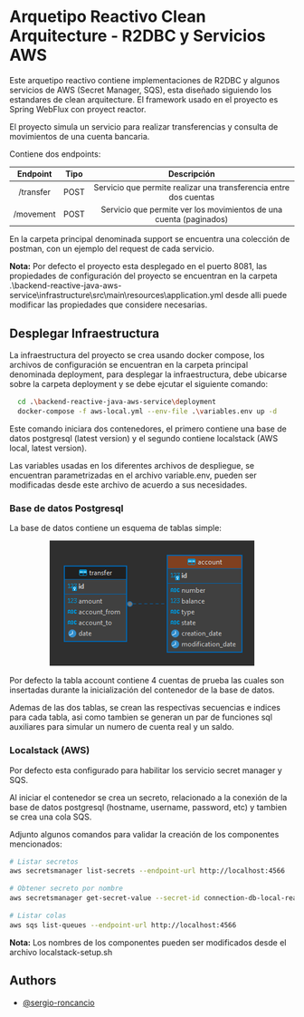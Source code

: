 # Arquetipo Reactivo Clean Arquitecture - R2DBC y Servicios AWS

Este arquetipo reactivo contiene implementaciones de R2DBC y algunos servicios de AWS (Secret Manager, SQS), esta diseñado siguiendo los estandares de clean arquitecture. El framework usado en el proyecto es Spring WebFlux con proyect reactor.

El proyecto simula un servicio para realizar transferencias y consulta de movimientos de una cuenta bancaria.

Contiene dos endpoints:

| Endpoint | Tipo | Descripción |
|:-:|:-:|:-:|
| /transfer | POST | Servicio que permite realizar una transferencia entre dos cuentas |
| /movement | POST | Servicio que permite ver los movimientos de una cuenta (paginados) |

En la carpeta principal denominada support se encuentra una colección de postman, con un ejemplo del request de cada servicio.

**Nota:** Por defecto el proyecto esta desplegado en el puerto 8081, las propiedades de configuración del proyecto se encuentran en la carpeta .\backend-reactive-java-aws-service\infrastructure\src\main\resources\application.yml desde alli puede modificar las propiedades que considere necesarias.

## Desplegar Infraestructura

La infraestructura del proyecto se crea usando docker compose, los archivos de configuración se encuentran en la carpeta principal denominada deployment, para desplegar la infraestructura, debe ubicarse sobre la carpeta deployment y se debe ejcutar el siguiente comando:

```bash
  cd .\backend-reactive-java-aws-service\deployment  
  docker-compose -f aws-local.yml --env-file .\variables.env up -d
```
Este comando iniciara dos contenedores, el primero contiene una base de datos postgresql (latest version) y el segundo contiene localstack (AWS local, latest version).

Las variables usadas en los diferentes archivos de despliegue, se encuentran parametrizadas en el archivo variable.env, pueden ser modificadas desde este archivo de acuerdo a sus necesidades.

### Base de datos Postgresql

La base de datos contiene un esquema de tablas simple:

<p align="center">
  <img src="./support/images/Transfer_Service_DB_Diagram.png" />
</p>

Por defecto la tabla account contiene 4 cuentas de prueba las cuales son insertadas durante la inicialización del contenedor de la base de datos.

Ademas de las dos tablas, se crean las respectivas secuencias e indices para cada tabla, asi como tambien se generan un par de funciones sql auxiliares para simular un numero de cuenta real y un saldo.

### Localstack (AWS)

Por defecto esta configurado para habilitar los servicio secret manager y SQS.

Al iniciar el contenedor se crea un secreto, relacionado a la conexión de la base de datos postgresql (hostname, username, password, etc) y tambien se crea una cola SQS.

Adjunto algunos comandos para validar la creación de los componentes mencionados:

```bash
# Listar secretos
aws secretsmanager list-secrets --endpoint-url http://localhost:4566
```

```bash
# Obtener secreto por nombre
aws secretsmanager get-secret-value --secret-id connection-db-local-reactive-pragma --endpoint-url http://localhost:4566
```

```bash
# Listar colas
aws sqs list-queues --endpoint-url http://localhost:4566
```

**Nota:** Los nombres de los componentes pueden ser modificados desde el archivo localstack-setup.sh

## Authors

- [@sergio-roncancio](https://github.com/sergio-roncancio)

